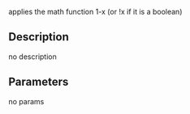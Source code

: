 applies the math function 1-x (or !x if it is a boolean)



## Description
no description
## Parameters
no params